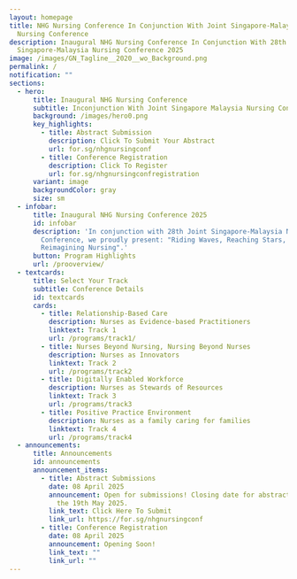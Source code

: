 ```yaml
---
layout: homepage
title: NHG Nursing Conference In Conjunction With Joint Singapore-Malaysia
  Nursing Conference
description: Inaugural NHG Nursing Conference In Conjunction With 28th Joint
  Singapore-Malaysia Nursing Conference 2025
image: /images/GN_Tagline__2020__wo_Background.png
permalink: /
notification: ""
sections:
  - hero:
      title: Inaugural NHG Nursing Conference
      subtitle: Inconjunction With Joint Singapore Malaysia Nursing Conference
      background: /images/hero0.png
      key_highlights:
        - title: Abstract Submission
          description: Click To Submit Your Abstract
          url: for.sg/nhgnursingconf
        - title: Conference Registration
          description: Click To Register
          url: for.sg/nhgnursingconfregistration
      variant: image
      backgroundColor: gray
      size: sm
  - infobar:
      title: Inaugural NHG Nursing Conference 2025
      id: infobar
      description: 'In conjunction with 28th Joint Singapore-Malaysia Nursing
        Conference, we proudly present: "Riding Waves, Reaching Stars,
        Reimagining Nursing".'
      button: Program Highlights
      url: /prooverview/
  - textcards:
      title: Select Your Track
      subtitle: Conference Details
      id: textcards
      cards:
        - title: Relationship-Based Care
          description: ​​Nurses as Evidence-based Practitioners
          linktext: Track 1
          url: /programs/track1/
        - title: Nurses Beyond Nursing, Nursing Beyond Nurses
          description: Nurses as Innovators
          linktext: Track 2
          url: /programs/track2
        - title: Digitally Enabled Workforce
          description: Nurses as Stewards of Resources
          linktext: Track 3
          url: /programs/track3
        - title: Positive Practice Environment
          description: Nurses as a family caring for families
          linktext: Track 4
          url: /programs/track4
  - announcements:
      title: Announcements
      id: announcements
      announcement_items:
        - title: Abstract Submissions
          date: 08 April 2025
          announcement: Open for submissions! Closing date for abstract submissions is on
            the 19th May 2025.
          link_text: Click Here To Submit
          link_url: https://for.sg/nhgnursingconf
        - title: Conference Registration
          date: 08 April 2025
          announcement: Opening Soon!
          link_text: ""
          link_url: ""
---
```


